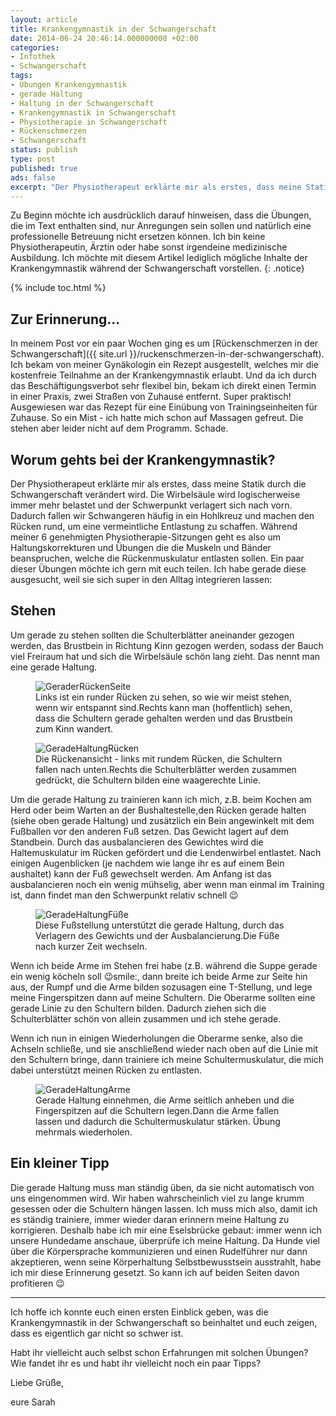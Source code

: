 ```yaml
---
layout: article
title: Krankengymnastik in der Schwangerschaft
date: 2014-06-24 20:46:14.000000000 +02:00
categories:
- Infothek
- Schwangerschaft
tags:
- Übungen Krankengymnastik
- gerade Haltung
- Haltung in der Schwangerschaft
- Krankengymnastik in Schwangerschaft
- Physiotherapie in Schwangerschaft
- Rückenschmerzen
- Schwangerschaft
status: publish
type: post
published: true
ads: false
excerpt: "Der Physiotherapeut erklärte mir als erstes, dass meine Statik durch die Schwangerschaft verändert wird. Die Wirbelsäule wird logischerweise immer mehr belastet und der Schwerpunkt verlagert sich nach vorn. Dadurch fallen wir Schwangeren häufig in ein Hohlkreuz und machen den Rücken rund, um eine vermeintliche Entlastung zu schaffen."
---
```

Zu Beginn möchte ich ausdrücklich darauf hinweisen, dass die Übungen, die im Text enthalten sind, nur Anregungen sein sollen und natürlich eine professionelle Betreuung nicht ersetzen können. Ich bin keine Physiotherapeutin, Ärztin oder habe sonst irgendeine medizinische Ausbildung. Ich möchte mit diesem Artikel lediglich mögliche Inhalte der Krankengymnastik während der Schwangerschaft vorstellen.
{: .notice}

{% include toc.html %}

## Zur Erinnerung...

In meinem Post vor ein paar Wochen ging es um [Rückenschmerzen in der Schwangerschaft]({{ site.url }}/ruckenschmerzen-in-der-schwangerschaft). Ich bekam von meiner Gynäkologin ein Rezept ausgestellt, welches mir die kostenfreie Teilnahme an der Krankengymnastik erlaubt. Und da ich durch das Beschäftigungsverbot sehr flexibel bin, bekam ich direkt einen Termin in einer Praxis, zwei Straßen von Zuhause entfernt. Super praktisch!
Ausgewiesen war das Rezept für eine Einübung von Trainingseinheiten für Zuhause. So ein Mist - ich hatte mich schon auf Massagen gefreut. Die stehen aber leider nicht auf dem Programm. Schade.

## Worum gehts bei der Krankengymnastik?

Der Physiotherapeut erklärte mir als erstes, dass meine Statik durch die Schwangerschaft verändert wird. Die Wirbelsäule wird logischerweise immer mehr belastet und der Schwerpunkt verlagert sich nach vorn. Dadurch fallen wir Schwangeren häufig in ein Hohlkreuz und machen den Rücken rund, um eine vermeintliche Entlastung zu schaffen. Während meiner 6 genehmigten Physiotherapie-Sitzungen geht es also um Haltungskorrekturen und Übungen die die Muskeln und Bänder beanspruchen, welche die Rückenmuskulatur entlasten sollen. Ein paar dieser Übungen möchte ich gern mit euch teilen. Ich habe gerade diese ausgesucht, weil sie sich super in den Alltag integrieren lassen:

## Stehen

Um gerade zu stehen sollten die Schulterblätter aneinander gezogen werden, das Brustbein in Richtung Kinn gezogen werden, sodass der Bauch viel Freiraum hat und sich die Wirbelsäule schön lang zieht. Das nennt man eine gerade Haltung.


<figure>
	<img src="{{ site.url }}/images/geraderrc3bcckenseite.jpg" alt="GeraderRückenSeite" />
  <figcaption>Links ist ein runder Rücken zu sehen, so wie wir meist stehen, wenn wir entspannt sind.Rechts kann man (hoffentlich) sehen, dass die Schultern gerade gehalten werden und das Brustbein zum Kinn wandert.</figcaption>
</figure>

<figure>
	<img src="{{ site.url }}/images/geradehaltungrc3bccken.jpg" alt="GeradeHaltungRücken" />
  <figcaption>Die Rückenansicht - links mit rundem Rücken, die Schultern fallen nach unten.Rechts die Schulterblätter werden zusammen gedrückt, die Schultern bilden eine waagerechte Linie.</figcaption>
</figure>

Um die gerade Haltung zu trainieren kann ich mich, z.B. beim Kochen am Herd oder beim Warten an der Bushaltestelle,den Rücken gerade halten (siehe oben gerade Haltung) und zusätzlich ein Bein angewinkelt mit dem Fußballen vor den anderen Fuß setzen. Das Gewicht lagert auf dem Standbein. Durch das ausbalancieren des Gewichtes wird die Haltemuskulatur im Rücken gefördert und die Lendenwirbel entlastet. Nach einigen Augenblicken (je nachdem wie lange ihr es auf einem Bein aushaltet) kann der Fuß gewechselt werden.
Am Anfang ist das ausbalancieren noch ein wenig mühselig, aber wenn man einmal im Training ist, dann findet man den Schwerpunkt relativ schnell :wink:

<figure>
	<img src="{{ site.url }}/images/geradehaltungfc3bcc39fe.jpg" alt="GeradeHaltungFüße" />
  <figcaption>Diese Fußstellung unterstützt die gerade Haltung, durch das Verlagern des Gewichts und der Ausbalancierung.Die Füße nach kurzer Zeit wechseln.</figcaption>
</figure>

Wenn ich beide Arme im Stehen frei habe (z.B. während die Suppe gerade ein wenig köcheln soll :wink:smile:, dann breite ich beide Arme zur Seite hin aus, der Rumpf und die Arme bilden sozusagen eine T-Stellung, und lege meine Fingerspitzen dann auf meine Schultern. Die Oberarme sollten eine gerade Linie zu den Schultern bilden. Dadurch ziehen sich die Schulterblätter schön von allein zusammen und ich stehe gerade.

Wenn ich nun in einigen Wiederholungen die Oberarme senke, also die Achseln schließe, und sie anschließend wieder nach oben auf die Linie mit den Schultern bringe, dann trainiere ich meine Schultermuskulatur, die mich dabei unterstützt meinen Rücken zu entlasten.

<figure>
	<img src="{{ site.url }}/images/geradehaltungarme.jpg" alt="GeradeHaltungArme" />
  <figcaption>Gerade Haltung einnehmen, die Arme seitlich anheben und die Fingerspitzen auf die Schultern legen.Dann die Arme fallen lassen und dadurch die Schultermuskulatur stärken. Übung mehrmals wiederholen.</figcaption>
</figure>

## Ein kleiner Tipp

Die gerade Haltung muss man ständig üben, da sie nicht automatisch von uns eingenommen wird. Wir haben wahrscheinlich viel zu lange krumm gesessen oder die Schultern hängen lassen.
Ich muss mich also, damit ich es ständig trainiere, immer wieder daran erinnern meine Haltung zu korrigieren. Deshalb habe ich mir eine Eselsbrücke gebaut: immer wenn ich unsere Hundedame anschaue, überprüfe ich meine Haltung. Da Hunde viel über die Körpersprache kommunizieren und einen Rudelführer nur dann akzeptieren, wenn seine Körperhaltung Selbstbewusstsein ausstrahlt, habe ich mir diese Erinnerung gesetzt. So kann ich auf beiden Seiten davon profitieren :wink:

***

Ich hoffe ich konnte euch einen ersten Einblick geben, was die Krankengymnastik in der Schwangerschaft so beinhaltet und euch zeigen, dass es eigentlich gar nicht so schwer ist.

Habt ihr vielleicht auch selbst schon Erfahrungen mit solchen Übungen? Wie fandet ihr es und habt ihr vielleicht noch ein paar Tipps?

Liebe Grüße,

eure Sarah
